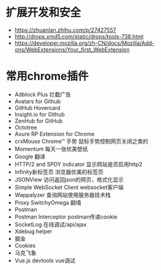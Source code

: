 # 扩展开发和安全
  * https://zhuanlan.zhihu.com/p/27427557
  * http://drops.xmd5.com/static/drops/tools-738.html
  * https://developer.mozilla.org/zh-CN/docs/Mozilla/Add-ons/WebExtensions/Your_first_WebExtension

# 常用chrome插件
  * Adblock Plus 拦截广告
  * Avatars for Github
  * GitHub Hovercard
  * Insight.io for Github
  * ZenHub for GitHub
  * Octotree
  * Axure RP Extension for Chrome 
  * crxMouse Chrome™ 手势 鼠标手势控制网页关闭之类的
  * Momentum  每天一张优美壁纸
  * Google 翻译
  * HTTP/2 and SPDY indicator 显示网站是否启用http2
  * Infinity新标签页 浏览器优美的标签页
  * JSONView 访问返回json的网页，格式化显示
  * Simple WebSocket Client websocket客户端
  * Wappalyzer 查询网站使用服务器技术栈
  * Proxy SwitchyOmega 翻墙
  * Postman
  * Postman Interceptor postman传递cookie
  * SocketLog 在线调试/api/ajax
  * Xdebug helper
  * 掘金
  * Cookies
  * 马克飞象
  * Vue.js devtools  vue调试
